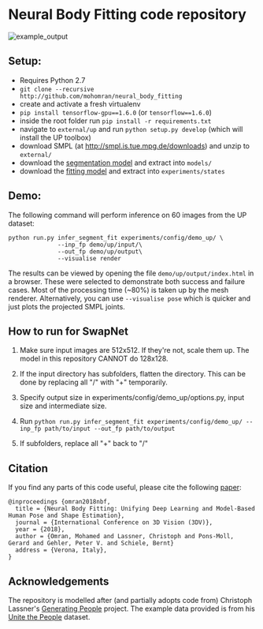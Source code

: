 # Neural Body Fitting code repository

![example_output](/demo/up/examples.png)

## Setup:
* Requires Python 2.7
* `git clone --recursive http://github.com/mohomran/neural_body_fitting`
* create and activate a fresh virtualenv
* `pip install tensorflow-gpu==1.6.0` (or `tensorflow==1.6.0`)
* inside the root folder run `pip install -r requirements.txt`
* navigate to `external/up` and run `python setup.py develop` (which will install the UP toolbox)
* download SMPL (at http://smpl.is.tue.mpg.de/downloads) and unzip to `external/`
* download the [segmentation model](http://transfer.d2.mpi-inf.mpg.de/mohomran/nbf/refinenet_up.tgz) and extract into `models/`
* download the [fitting model](http://transfer.d2.mpi-inf.mpg.de/mohomran/nbf/demo_up.tgz) and extract into `experiments/states`

## Demo:
The following command will perform inference on 60 images from the UP dataset:

```
python run.py infer_segment_fit experiments/config/demo_up/ \
              --inp_fp demo/up/input/\
              --out_fp demo/up/output\
              --visualise render
```

The results can be viewed by opening the file `demo/up/output/index.html` in a browser. These were selected to demonstrate both success and failure cases. Most of the processing time (~80%) is taken up by the mesh renderer. Alternatively, you can use ```--visualise pose``` which is quicker and just plots the projected SMPL joints.

## How to run for SwapNet
1) Make sure input images are 512x512. If they're not, scale them up. The model in this repository CANNOT do 128x128.

2) If the input directory has subfolders, flatten the directory. This can be done by replacing all "/" with "+" temporarily.

3) Specify output size in experiments/config/demo_up/options.py, input size and intermediate size.

4) Run `python run.py infer_segment_fit experiments/config/demo_up/ --inp_fp path/to/input --out_fp path/to/output`

5) If subfolders, replace all "+" back to "/"


## Citation
If you find any parts of this code useful, please cite the following [paper](https://arxiv.org/abs/1808.05942):
```
@inproceedings {omran2018nbf,
  title = {Neural Body Fitting: Unifying Deep Learning and Model-Based Human Pose and Shape Estimation},
  journal = {International Conference on 3D Vision (3DV)},
  year = {2018},
  author = {Omran, Mohamed and Lassner, Christoph and Pons-Moll, Gerard and Gehler, Peter V. and Schiele, Bernt}
  address = {Verona, Italy},
}
```

## Acknowledgements
The repository is modelled after (and partially adopts code from) Christoph Lassner's [Generating People](https://github.com/classner/generating_people) project.
The example data provided is from his [Unite the People](http://files.is.tuebingen.mpg.de/classner/up/) dataset.
